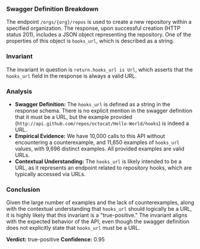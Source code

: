 ### Swagger Definition Breakdown
The endpoint `/orgs/{org}/repos` is used to create a new repository within a specified organization. The response, upon successful creation (HTTP status 201), includes a JSON object representing the repository. One of the properties of this object is `hooks_url`, which is described as a string.

### Invariant
The invariant in question is `return.hooks_url is Url`, which asserts that the `hooks_url` field in the response is always a valid URL.

### Analysis
- **Swagger Definition:** The `hooks_url` is defined as a string in the response schema. There is no explicit mention in the swagger definition that it must be a URL, but the example provided (`http://api.github.com/repos/octocat/Hello-World/hooks`) is indeed a URL.
- **Empirical Evidence:** We have 10,000 calls to this API without encountering a counterexample, and 11,650 examples of `hooks_url` values, with 9,696 distinct examples. All provided examples are valid URLs.
- **Contextual Understanding:** The `hooks_url` is likely intended to be a URL, as it represents an endpoint related to repository hooks, which are typically accessed via URLs.

### Conclusion
Given the large number of examples and the lack of counterexamples, along with the contextual understanding that `hooks_url` should logically be a URL, it is highly likely that this invariant is a "true-positive." The invariant aligns with the expected behavior of the API, even though the swagger definition does not explicitly state that `hooks_url` must be a URL.

**Verdict:** true-positive
**Confidence:** 0.95
